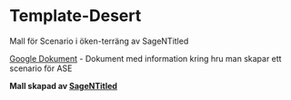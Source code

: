 # Template-Desert
Mall för Scenario i öken-terräng av SageNTitled

[Google Dokument](https://docs.google.com/document/d/1_x_eKcGAzyq34TBxNKX6RgCmvGCFOV2X17eLX8GK6Hg/edit) - Dokument med information kring hru man skapar ett scenario för ASE

**Mall skapad av [SageNTitled](https://steamcommunity.com/id/SageNTitled/)**
